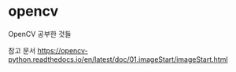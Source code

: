 # opencv
OpenCV 공부한 것들

참고 문서 https://opencv-python.readthedocs.io/en/latest/doc/01.imageStart/imageStart.html
